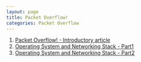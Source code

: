 ```yaml
---
layout: page
title: Packet Overflow!
categories: Packet Overflow
---
```


1. [Packet Overflow! - Introductory article](/packet/overflow/2019/01/27/packet-overflow.html)
2. [Operating System and Networking Stack - Part1](/packet/overflow/2019/02/01/operating-system-and-networking-stack-part1.html)
3. [Operating System and Networking Stack - Part2](/packet/overflow/2019/02/01/operating-system-and-networking-stack-part2.html)